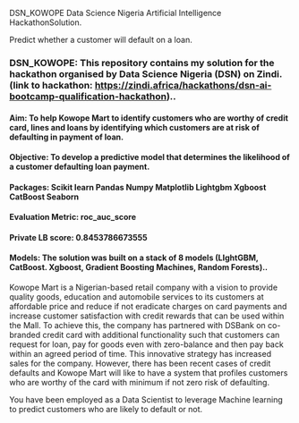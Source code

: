 ﻿DSN_KOWOPE 
Data Science Nigeria Artificial Intelligence HackathonSolution.

Predict whether a customer will default on a loan.
### DSN_KOWOPE: This repository contains my solution for the hackathon organised by Data Science Nigeria (DSN) on Zindi. (link to hackathon: https://zindi.africa/hackathons/dsn-ai-bootcamp-qualification-hackathon)..
#### Aim: To help Kowope Mart to identify customers who are worthy of credit card, lines and loans by identifying which customers are at risk of defaulting in payment of loan.

#### Objective: To develop a predictive model that determines the likelihood of a customer defaulting loan payment.

#### Packages: Scikit learn Pandas Numpy Matplotlib Lightgbm  Xgboost CatBoost Seaborn

#### Evaluation Metric: roc_auc_score

#### Private LB score: 0.8453786673555

#### Models: The solution was built on a stack of 8 models (LIghtGBM, CatBoost. Xgboost, Gradient Boosting Machines, Random Forests)..

Kowope Mart is a Nigerian-based retail company with a vision to provide quality goods, education and automobile services to its customers at affordable price and reduce if not eradicate charges on card payments and increase customer satisfaction with credit rewards that can be used within the Mall. To achieve this, the company has partnered with DSBank on co-branded credit card with additional functionality such that customers can request for loan, pay for goods even with zero-balance and then pay back within an agreed period of time. This innovative strategy has increased sales for the company. However, there has been recent cases of credit defaults and Kowope Mart will like to have a system that profiles customers who are worthy of the card with minimum if not zero risk of defaulting.

You have been employed as a Data Scientist to leverage Machine learning to predict customers who are likely to default or not.

